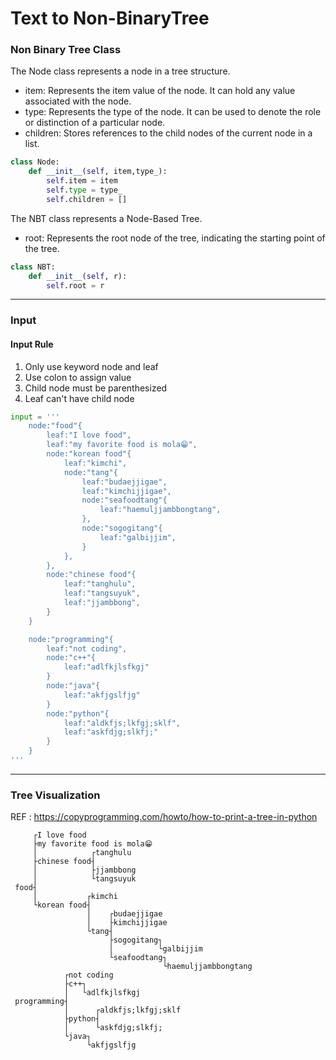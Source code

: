 # Text to Non-BinaryTree

### Non Binary Tree Class
The Node class represents a node in a tree structure. 
* item: Represents the item value of the node. It can hold any value associated with the node.  
* type: Represents the type of the node. It can be used to denote the role or distinction of a particular node.  
* children: Stores references to the child nodes of the current node in a list.
```python
class Node:
    def __init__(self, item,type_):
        self.item = item
        self.type = type_
        self.children = []
```

The NBT class represents a Node-Based Tree.
* root: Represents the root node of the tree, indicating the starting   point of the tree.

```python
class NBT:
    def __init__(self, r):
        self.root = r
```
---

### Input
#### Input Rule
1. Only use keyword node and leaf 
2. Use colon to assign value 
3. Child node must be parenthesized
4. Leaf can't have child node
```python
input = '''
    node:"food"{
        leaf:"I love food",
        leaf:"my favorite food is mola😁",
        node:"korean food"{
            leaf:"kimchi",
            node:"tang"{
                leaf:"budaejjigae",
                leaf:"kimchijjigae",
                node:"seafoodtang"{
                    leaf:"haemuljjambbongtang",
                },
                node:"sogogitang"{
                    leaf:"galbijjim",
                }
            },
        },
        node:"chinese food"{
            leaf:"tanghulu",
            leaf:"tangsuyuk",
            leaf:"jjambbong",
        }
    }

    node:"programming"{
        leaf:"not coding",
        node:"c++"{
            leaf:"adlfkjlsfkgj"
        }
        node:"java"{
            leaf:"akfjgslfjg"
        }
        node:"python"{
            leaf:"aldkfjs;lkfgj;sklf",
            leaf:"askfdjg;slkfj;"
        }
    }
'''
```

---
### Tree Visualization

REF : https://copyprogramming.com/howto/how-to-print-a-tree-in-python

```
     ┌I love food
     ├my favorite food is mola😁
     │            ┌tanghulu
     ├chinese food┤
     │            ├jjambbong
     │            └tangsuyuk
 food┤
     │           ┌kimchi
     └korean food┤
                 │    ┌budaejjigae
                 │    ├kimchijjigae
                 └tang┤
                      ├sogogitang┐
                      │          └galbijjim
                      └seafoodtang┐
                                  └haemuljjambbongtang
            ┌not coding
            ├c++┐
            │   └adlfkjlsfkgj
 programming┤
            │      ┌aldkfjs;lkfgj;sklf
            ├python┤
            │      └askfdjg;slkfj;
            └java┐
                 └akfjgslfjg
```
